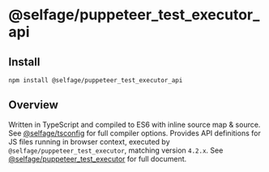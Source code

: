 # @selfage/puppeteer_test_executor_api

## Install

`npm install @selfage/puppeteer_test_executor_api`

## Overview

Written in TypeScript and compiled to ES6 with inline source map & source. See [@selfage/tsconfig](https://www.npmjs.com/package/@selfage/tsconfig) for full compiler options. Provides API definitions for JS files running in browser context, executed by `@selfage/puppeteer_test_executor`, matching version `4.2.x`. See [@selfage/puppeteer_test_executor](https://www.npmjs.com/package/@selfage/puppeteer_test_executor) for full document.
